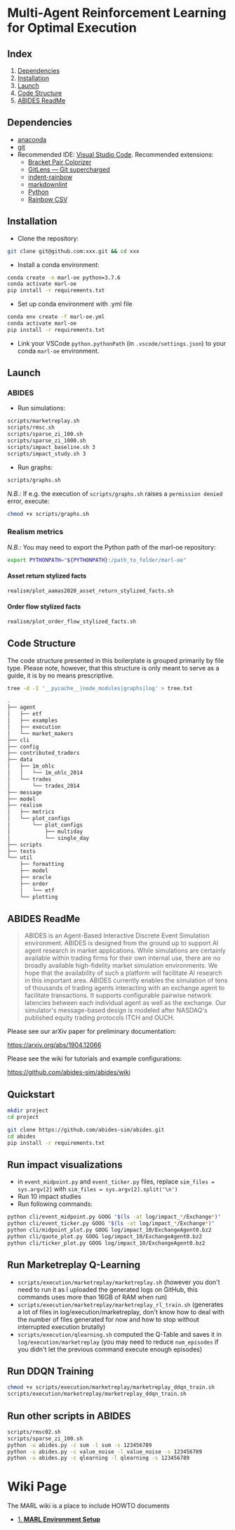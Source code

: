# Multi-Agent Reinforcement Learning for Optimal Execution

## Index

1. [Dependencies](#dependencies)
2. [Installation](#installation)
3. [Launch](#launch)
4. [Code Structure](#code-structure)
5. [ABIDES ReadMe](#abides-readme)

## Dependencies

- [anaconda](https://www.anaconda.com/distribution/)
- [git](https://git-scm.com)
- Recommended IDE: [Visual Studio Code](https://code.visualstudio.com). Recommended extensions:
  - [Bracket Pair Colorizer](https://marketplace.visualstudio.com/items?itemName=CoenraadS.bracket-pair-colorizer)
  - [GitLens — Git supercharged](https://marketplace.visualstudio.com/items?itemName=eamodio.gitlens)
  - [indent-rainbow](https://marketplace.visualstudio.com/items?itemName=oderwat.indent-rainbow)
  - [markdownlint](https://marketplace.visualstudio.com/items?itemName=DavidAnson.vscode-markdownlint)
  - [Python](https://marketplace.visualstudio.com/items?itemName=ms-python.python)
  - [Rainbow CSV](https://marketplace.visualstudio.com/items?itemName=mechatroner.rainbow-csv)

## Installation

- Clone the repository:

```bash
git clone git@github.com:xxx.git && cd xxx
```

- Install a conda environment:

```bash
conda create -n marl-oe python=3.7.6
conda activate marl-oe
pip install -r requirements.txt
```

- Set up conda environment with .yml file

```bash
conda env create -f marl-oe.yml
conda activate marl-oe
pip install -r requirements.txt
```

- Link your VSCode `python.pythonPath` (in `.vscode/settings.json`) to your conda `marl-oe` environment.

## Launch

### ABIDES

- Run simulations:

```bash
scripts/marketreplay.sh
scripts/rmsc.sh
scripts/sparse_zi_100.sh
scripts/sparse_zi_1000.sh
scripts/impact_baseline.sh 3
scripts/impact_study.sh 3
```

- Run graphs:

```bash
scripts/graphs.sh
```

*N.B.:* If e.g. the execution of `scripts/graphs.sh` raises a `permission denied` error, execute:

```bash
chmod +x scripts/graphs.sh
```

### Realism metrics

*N.B.:* You may need to export the Python path of the marl-oe repository:

```bash
export PYTHONPATH="${PYTHONPATH}:/path_to_folder/marl-oe"
```

#### Asset return stylized facts

```bash
realism/plot_aamas2020_asset_return_stylized_facts.sh
```

#### Order flow stylized facts

```bash
realism/plot_order_flow_stylized_facts.sh
```

## Code Structure

The code structure presented in this boilerplate is grouped primarily by file type. Please note, however, that this structure is only meant to serve as a guide, it is by no means prescriptive.

```bash
tree -d -I '__pycache__|node_modules|graphs|log' > tree.txt
```

```bash
.
├── agent
│   ├── etf
│   ├── examples
│   ├── execution
│   └── market_makers
├── cli
├── config
├── contributed_traders
├── data
│   ├── 1m_ohlc
│   │   └── 1m_ohlc_2014
│   └── trades
│       └── trades_2014
├── message
├── model
├── realism
│   ├── metrics
│   └── plot_configs
│       └── plot_configs
│           ├── multiday
│           └── single_day
├── scripts
├── tests
└── util
    ├── formatting
    ├── model
    ├── oracle
    ├── order
    │   └── etf
    └── plotting
```

## ABIDES ReadMe

> ABIDES is an Agent-Based Interactive Discrete Event Simulation environment. ABIDES is designed from the ground up to support AI agent research in market applications. While simulations are certainly available within trading firms for their own internal use, there are no broadly available high-fidelity market simulation environments. We hope that the availability of such a platform will facilitate AI research in this important area. ABIDES currently enables the simulation of tens of thousands of trading agents interacting with an exchange agent to facilitate transactions. It supports configurable pairwise network latencies between each individual agent as well as the exchange. Our simulator's message-based design is modeled after NASDAQ's published equity trading protocols ITCH and OUCH.

Please see our arXiv paper for preliminary documentation:

<https://arxiv.org/abs/1904.12066>

Please see the wiki for tutorials and example configurations:

<https://github.com/abides-sim/abides/wiki>

## Quickstart

```bash
mkdir project
cd project

git clone https://github.com/abides-sim/abides.git
cd abides
pip install -r requirements.txt
```

## Run impact visualizations

- in `event_midpoint.py` and `event_ticker.py` files, replace `sim_files = sys.argv[2]` with `sim_files = sys.argv[2].split('\n')`
- Run 10 impact studies
- Run following commands:

```bash
python cli/event_midpoint.py GOOG "$(ls -at log/impact_*/Exchange*)"
python cli/event_ticker.py GOOG "$(ls -at log/impact_*/Exchange*)"
python cli/midpoint_plot.py GOOG log/impact_10/ExchangeAgent0.bz2
python cli/quote_plot.py GOOG log/impact_10/ExchangeAgent0.bz2
python cli/ticker_plot.py GOOG log/impact_10/ExchangeAgent0.bz2
```

## Run Marketreplay Q-Learning

- `scripts/execution/marketreplay/marketreplay.sh` (however you don't need to run it as I uploaded the generated logs on GitHub, this commands uses more than 16GB of RAM when run)
- `scripts/execution/marketreplay/marketreplay_rl_train.sh` (generates a lot of files in log/execution/marketreplay, don't know how to deal with the number of files generated for now and how to stop without interrupted execution brutally)
- `scripts/execution/qlearning.sh` computed the Q-Table and saves it in `log/execution/marketreplay` (you may need to reduce `num_episodes` if you didn't let the previous command execute enough episodes)

## Run DDQN Training

```bash
chmod +x scripts/execution/marketreplay/marketreplay_ddqn_train.sh
scripts/execution/marketreplay/marketreplay_ddqn_train.sh
```

## Run other scripts in ABIDES

```bash
scripts/rmsc02.sh
scripts/sparse_zi_100.sh
python -u abides.py -c sum -l sum -s 123456789
python -u abides.py -c value_noise -l value_noise -s 123456789
python -u abides.py -c qlearning -l qlearning -s 123456789
```

# Wiki Page 
The MARL wiki is a place to include HOWTO documents

- [1. **MARL Environment Setup**](https://github.com/Jin-Fang/marl-optimal-execution/wiki_doc/env.md)
